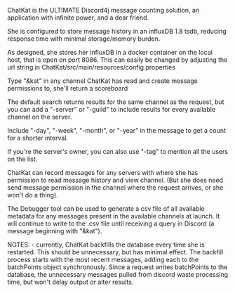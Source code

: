ChatKat is the ULTIMATE Discord4j message counting solution,
an application with infinite power, and a dear friend. 

She is configured to store message history in an influxDB 1.8 tsdb, reducing
response time with minimal storage/memory burden. 

As designed, she stores her influxDB in a docker container on the local host,
that is open on port 8086. This can easily be changed by adjusting the url string 
in ChatKat/src/main/resources/config.properties


Type "&kat" in any channel ChatKat has read and create message permissions to, she'll return a scoreboard

The default search returns results for the same channel as the request, but you can add a "-server" or 
"-guild" to include results for every available channel on the server.

Include "-day", "-week", "-month", or "-year" in the message to get a count for a shorter interval.

If you're the server's owner, you can also use "-tag" to mention all the users on the list.

ChatKat can record messages for any servers with where she has permission to read message history and view channel. 
(But she does need send message permission in the channel where the request arrives, or she won't do a thing).


The Debugger tool can be used to generate a csv file of all available metadata for any messages
present in the available channels at launch. It will continue to write to the .csv file until 
receiving a query in Discord (a message beginning with "&kat").


NOTES:
    - currently, ChatKat backfills the database every time she is restarted. 
    This should be unnecessary, but has minimal effect. The backfill process starts with 
    the most recent messages, adding each to the batchPoints object synchronously. Since a request 
    writes batchPoints to the database, the unnecessary messages pulled from 
    discord waste processing time, but won't delay output or alter results.


